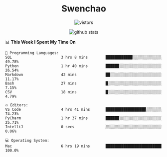 <h1 align="center">Swenchao</h3>

<p align="center">
  <img src="https://visitor-badge.glitch.me/badge?page_id=Swenchao" alt="vistors" />
</p>

<p align="center">
  <img src="https://github-readme-stats.vercel.app/api?username=Swenchao&count_private=true&show_icons=true&theme=vue-dark&hide_title=true" alt="github stats" />
</p>

<!--START_SECTION:waka-->
📊 **This Week I Spent My Time On** 

```text
💬 Programming Languages: 
SQL                      3 hrs 8 mins        ████████████░░░░░░░░░░░░░   49.78% 
Python                   1 hr 40 mins        ██████░░░░░░░░░░░░░░░░░░░   26.54% 
Markdown                 42 mins             ██░░░░░░░░░░░░░░░░░░░░░░░   11.17% 
Bash                     27 mins             █░░░░░░░░░░░░░░░░░░░░░░░░   7.15% 
CSV                      18 mins             █░░░░░░░░░░░░░░░░░░░░░░░░   4.79%

🔥 Editors: 
VS Code                  4 hrs 41 mins       ██████████████████░░░░░░░   74.23% 
PyCharm                  1 hr 37 mins        ██████░░░░░░░░░░░░░░░░░░░   25.71% 
IntelliJ                 0 secs              ░░░░░░░░░░░░░░░░░░░░░░░░░   0.06%

💻 Operating System: 
Mac                      6 hrs 19 mins       █████████████████████████   100.0%

```


<!--END_SECTION:waka-->
